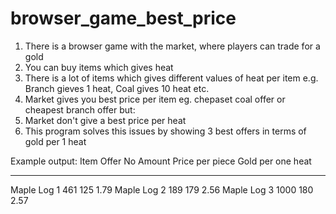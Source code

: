 # browser_game_best_price
1. There is a browser game with the market, where players can trade for a gold
2. You can buy items which gives heat
3. There is a lot of items which gives different values of heat per item e.g. Branch gieves 1 heat, Coal gives 10 heat etc.
4. Market gives you best price per item eg. chepaset coal offer or cheapest branch offer but:
5. Market don't give a best price per heat
6. This program solves this issues by showing 3 best offers in terms of gold per 1 heat

Example output:
Item         Offer No    Amount    Price per piece    Gold per one heat
---------  ----------  --------  -----------------  -------------------
Maple Log           1       461                125                 1.79
Maple Log           2       189                179                 2.56
Maple Log           3      1000                180                 2.57
